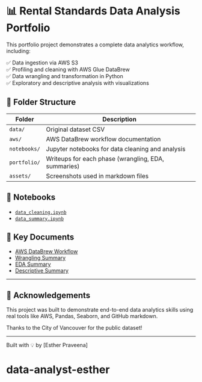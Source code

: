 # 📊 Rental Standards Data Analysis Portfolio

This portfolio project demonstrates a complete data analytics workflow, including:

✅ Data ingestion via AWS S3  
✅ Profiling and cleaning with AWS Glue DataBrew  
✅ Data wrangling and transformation in Python  
✅ Exploratory and descriptive analysis with visualizations

## 🧱 Folder Structure

| Folder      | Description |
|-------------|-------------|
| `data/`     | Original dataset CSV |
| `aws/`      | AWS DataBrew workflow documentation |
| `notebooks/`| Jupyter notebooks for data cleaning and analysis |
| `portfolio/`| Writeups for each phase (wrangling, EDA, summaries) |
| `assets/`   | Screenshots used in markdown files |

## 🔗 Notebooks

- [`data_cleaning.ipynb`](notebooks/data_cleaning.ipynb)  
- [`data_summary.ipynb`](notebooks/data_summary.ipynb)

## 🔎 Key Documents

- [AWS DataBrew Workflow](aws/databrew_workflow.md)
- [Wrangling Summary](portfolio/data_wrangling.md)
- [EDA Summary](portfolio/exploratory_analysis.md)
- [Descriptive Summary](portfolio/descriptive_analysis.md)


---

## 🙌 Acknowledgements

This project was built to demonstrate end-to-end data analytics skills using real tools like AWS, Pandas, Seaborn, and GitHub markdown.

Thanks to the City of Vancouver for the public dataset!


---
Built with 💡 by [Esther Praveena]
# data-analyst-esther

